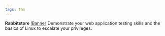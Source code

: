 ```yaml
---
tags: thm
---
```

**Rabbitstore**
[!Banner](./src/uploads/rabbitstore.png)
Demonstrate your web application testing skills and the basics of Linux to escalate your privileges.